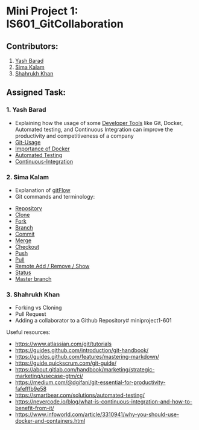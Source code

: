 # Mini Project 1: IS601_GitCollaboration

## Contributors:

1. [Yash Barad](https://github.com/Yash0601)
2. [Sima Kalam](https://github.com/simak95)
3. [Shahrukh Khan](https://github.com/sk753)

## Assigned Task:

### 1. Yash Barad
* Explaining how the usage of some [Developer Tools](./Developer-Tools.md) like Git, Docker, Automated testing, and Continuous Integration can improve the productivity and competitiveness of a company
* [Git-Usage](./Git-Usage.md)
* [Importance of Docker](./Importance-of-Docker.md)
* [Automated Testing](./Automated-Testing.md)
* [Continuous-Integration](./Continuous-Integration.md)


### 2. Sima Kalam
* Explanation of [gitFlow](./GitFlow/GitFlow.md)
* Git commands and terminology:
 - [Repository](./Git_commands_and_terminology/Repository.md)
 - [Clone](./Git_commands_and_terminology/Clone.md)
 - [Fork](./Git_commands_and_terminology/Fork.md)
 - [Branch](./Git_commands_and_terminology/Branch.md)
 - [Commit](./Git_commands_and_terminology/Commit.md)
 - [Merge](./Git_commands_and_terminology/Merge.md)
 - [Checkout](./Git_commands_and_terminology/Checkout.md)
 - [Push](./Git_commands_and_terminology/Push.md)
 - [Pull](./Git_commands_and_terminology/Pull.md)
 - [Remote Add / Remove / Show](./Git_commands_and_terminology/Remote.md)
 - [Status](./Git_commands_and_terminology/Status.md)
 - [Master branch](./Git_commands_and_terminology/Master_branch.md)

### 3. Shahrukh Khan
* Forking vs Cloning
* Pull Request
* Adding a collaborator to a Github Repository# miniproject1-601

Useful resources:
* https://www.atlassian.com/git/tutorials
* https://guides.github.com/introduction/git-handbook/
* https://guides.github.com/features/mastering-markdown/
* https://guide.quickscrum.com/git-guide/
* https://about.gitlab.com/handbook/marketing/strategic-marketing/usecase-gtm/ci/
* https://medium.com/@dgifani/git-essential-for-productivity-fafefffb9e58
* https://smartbear.com/solutions/automated-testing/
* https://nevercode.io/blog/what-is-continuous-integration-and-how-to-benefit-from-it/
* https://www.infoworld.com/article/3310941/why-you-should-use-docker-and-containers.html
